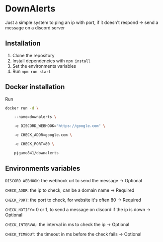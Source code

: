 # DownAlerts
Just a simple system to ping an ip with port, if it doesn't respond -> send a message on a discord server

## Installation

1. Clone the repository
2. Install dependencies with `npm install`
3. Set the environments variables
4. Run `npm run start`

## Docker installation

Run

```bash
docker run -d \

	--name=downalerts \

	-e DISCORD_WEBHOOK="https://google.com" \

	-e CHECK_ADDR=google.com \

	-e CHECK_PORT=80 \

	pjgame841/downalerts
```


## Environments variables

`DISCORD_WEBHOOK`: the webhook url to send the message -> Optional

`CHECK_ADDR`: the ip to check, can be a domain name -> Required

`CHECK_PORT`: the port to check, for website it's often 80 -> Required

`CHECK_NOTIFY`= 0 or 1, to send a message on discord if the ip is down -> Optional

`CHECK_INTERVAL`: the interval in ms to check the ip -> Optional

`CHECK_TIMEOUT`: the timeout in ms before the check fails -> Optional